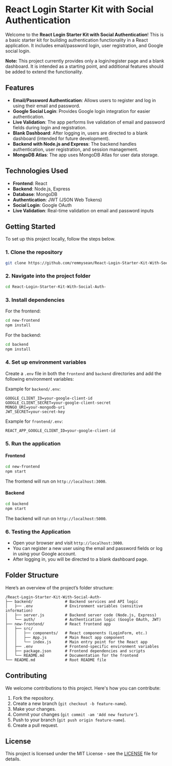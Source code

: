 # React Login Starter Kit with Social Authentication

Welcome to the **React Login Starter Kit with Social Authentication**! This is a basic starter kit for building authentication functionality in a React application. It includes email/password login, user registration, and Google social login.

**Note:** This project currently provides only a login/register page and a blank dashboard. It is intended as a starting point, and additional features should be added to extend the functionality.

## Features

- **Email/Password Authentication**: Allows users to register and log in using their email and password.
- **Google Social Login**: Provides Google login integration for easier authentication.
- **Live Validation**: The app performs live validation of email and password fields during login and registration.
- **Blank Dashboard**: After logging in, users are directed to a blank dashboard (intended for future development).
- **Backend with Node.js and Express**: The backend handles authentication, user registration, and session management.
- **MongoDB Atlas**: The app uses MongoDB Atlas for user data storage.

## Technologies Used

- **Frontend**: React
- **Backend**: Node.js, Express
- **Database**: MongoDB 
- **Authentication**: JWT (JSON Web Tokens)
- **Social Login**: Google OAuth
- **Live Validation**: Real-time validation on email and password inputs

## Getting Started

To set up this project locally, follow the steps below.

### 1. Clone the repository

```bash
git clone https://github.com/remmysean/React-Login-Starter-Kit-With-Social-Auth-.git
```

### 2. Navigate into the project folder

```bash
cd React-Login-Starter-Kit-With-Social-Auth-
```

### 3. Install dependencies

For the frontend:

```bash
cd new-frontend
npm install
```

For the backend:

```bash
cd backend
npm install
```

### 4. Set up environment variables

Create a `.env` file in both the `frontend` and `backend` directories and add the following environment variables:

Example for `backend/.env`:

```
GOOGLE_CLIENT_ID=your-google-client-id
GOOGLE_CLIENT_SECRET=your-google-client-secret
MONGO_URI=your-mongodb-uri
JWT_SECRET=your-secret-key
```

Example for `frontend/.env`:

```
REACT_APP_GOOGLE_CLIENT_ID=your-google-client-id
```

### 5. Run the application

#### Frontend

```bash
cd new-frontend
npm start
```

The frontend will run on `http://localhost:3000`.

#### Backend

```bash
cd backend
npm start
```

The backend will run on `http://localhost:5000`.

### 6. Testing the Application

- Open your browser and visit `http://localhost:3000`.
- You can register a new user using the email and password fields or log in using your Google account.
- After logging in, you will be directed to a blank dashboard page.

## Folder Structure

Here’s an overview of the project’s folder structure:

```
/React-Login-Starter-Kit-With-Social-Auth-
├── backend/              # Backend services and API logic
│   ├── .env              # Environment variables (sensitive information)
│   ├── server.js         # Backend server code (Node.js, Express)
│   └── auth/             # Authentication logic (Google OAuth, JWT)
├── new-frontend/         # React frontend app
│   ├── src/
│   │   ├── components/   # React components (LoginForm, etc.)
│   │   ├── App.js        # Main React app component
│   │   └── index.js      # Main entry point for the React app
│   ├── .env              # Frontend-specific environment variables
│   ├── package.json      # Frontend dependencies and scripts
│   └── README.md         # Documentation for the frontend
└── README.md             # Root README file
```

## Contributing

We welcome contributions to this project. Here's how you can contribute:

1. Fork the repository.
2. Create a new branch (`git checkout -b feature-name`).
3. Make your changes.
4. Commit your changes (`git commit -am 'Add new feature'`).
5. Push to your branch (`git push origin feature-name`).
6. Create a pull request.

## License

This project is licensed under the MIT License - see the [LICENSE](LICENSE) file for details.
